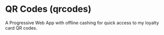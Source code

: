 # QR Codes (qrcodes)
 A Progressive Web App with offline cashing for quick access to my loyalty card QR codes. 
